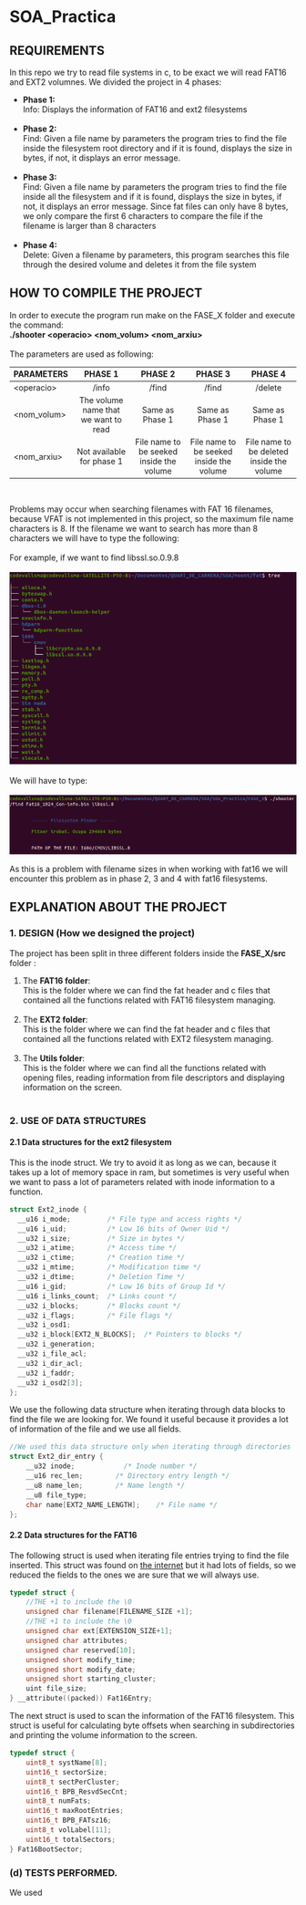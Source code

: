 # SOA_Practica
## REQUIREMENTS

In this repo we try to read file systems in c, to be exact we will read FAT16 and EXT2 volumnes. We divided the project in 4 phases: <br>
* **Phase 1:**<br> Info: Displays the information of FAT16 and ext2 filesystems<br><br>
* **Phase 2:**<br> Find: Given a file name by parameters the program tries to find the file inside the filesystem root directory and if it 
  is found, displays the size in bytes, if not, it displays an error message.<br><br>
* **Phase 3:**<br> Find: Given a file name by parameters the program tries to find the file inside all the filesystem and if it is found, 
  displays the size in bytes, if not, it displays an error message. Since fat files can only have 8 bytes,  we only compare the first 6 
  characters to compare the file if the filename is larger than 8 characters<br><br>
* **Phase 4:**<br> Delete: Given a filename by parameters, this program searches this file through the desired volume and deletes it from 
  the file system<br>

## HOW TO COMPILE THE PROJECT
In order to execute the program run make on the FASE_X folder and execute the command:<br>**./shooter \<operacio\> \<nom_volum\> \<nom_arxiu\>**<br>
<br>The parameters are used as following:

| PARAMETERS    |                 PHASE 1                |                     PHASE 2                |                 PHASE 3                  |                PHASE 4                    |
|----------     |:---------------------------------------:|:------------------------------------------:|:----------------------------------------:|:----------------------------------------:|
| \<operacio\>  | /info                                  |  /find                                     | /find                                    | /delete                                   |
| \<nom_volum\> | The volume name that we want to read   |   Same as Phase 1                          |  Same as Phase 1                         |  Same as Phase 1                          |
| \<nom_arxiu\> | Not available for phase 1              |   File name to be seeked inside the volume |  File name to be seeked inside the volume|  File name to be deleted inside the volume|
<br>

Problems may occur when searching filenames with FAT 16 filenames, because VFAT is not implemented in this project, so the maximum file name characters is 8. 
If the filename we want to search has more than 8 characters we will have to type the following:<br><br>
For example, if we want to find libssl.so.0.9.8<br><br>
![](documentation/FAT_STRUCTURE.png "Title")
<br><br>We will have to type: <br><br>
![](documentation/libsslSearch.png "Title")

As this is a problem with filename sizes in when working with fat16 we will encounter this problem as in phase 2, 3 and 4 with fat16 filesystems.

## EXPLANATION ABOUT THE PROJECT
### 1. DESIGN (How we designed the project)
The project has been split in three different folders inside the **FASE_X/src** folder :
1. The **FAT16 folder**: <br>This is the folder where we can find the fat header and c files that contained all the functions related with 
   FAT16 filesystem managing. <br><br>
2. The **EXT2 folder**: <br>This is the folder where we can find the fat header and c files that contained all the functions related with
   EXT2 filesystem managing.<br><br>
3. The **Utils folder**: <br>This is the folder where we can find all the functions related with opening files, reading information from 
   file descriptors and displaying information on the screen.<br><br>   
   
### 2. USE OF DATA STRUCTURES
#### 2.1 Data structures for the ext2 filesystem
This is the inode struct. We try to avoid it as long as we can, because it takes up a lot of memory space in ram, but sometimes is 
very useful when we want to pass a lot of parameters related with inode information to a function.
```c
struct Ext2_inode {
  __u16 i_mode;         /* File type and access rights */
  __u16 i_uid;          /* Low 16 bits of Owner Uid */
  __u32 i_size;         /* Size in bytes */
  __u32 i_atime;        /* Access time */
  __u32 i_ctime;        /* Creation time */
  __u32 i_mtime;        /* Modification time */
  __u32 i_dtime;        /* Deletion Time */
  __u16 i_gid;          /* Low 16 bits of Group Id */
  __u16 i_links_count;  /* Links count */
  __u32 i_blocks;       /* Blocks count */
  __u32 i_flags;        /* File flags */
  __u32 i_osd1;
  __u32 i_block[EXT2_N_BLOCKS];  /* Pointers to blocks */
  __u32 i_generation;
  __u32 i_file_acl;
  __u32 i_dir_acl;
  __u32 i_faddr;
  __u32 i_osd2[3];
};
```
We use the following data structure when iterating through data blocks to find the file we are looking for. 
We found it useful because it provides a lot of information of the file and we use all fields. 
```c 
//We used this data structure only when iterating through directories 
struct Ext2_dir_entry {
    __u32 inode;            /* Inode number */
    __u16 rec_len;        /* Directory entry length */
    __u8 name_len;        /* Name length */
    __u8 file_type;
    char name[EXT2_NAME_LENGTH];    /* File name */
};
```

#### 2.2 Data structures for the FAT16
The following struct is used when iterating file entries trying to find the file inserted. This struct was found on [the internet](//https://codeandlife.com/2012/04/02/simple-fat-and-sd-tutorial-part-1/) 
but it had lots of fields, so we reduced the fields to the ones we are sure that we will always use.
```c
typedef struct {
    //THE +1 to include the \0
    unsigned char filename[FILENAME_SIZE +1];
    //THE +1 to include the \0
    unsigned char ext[EXTENSION_SIZE+1];
    unsigned char attributes;
    unsigned char reserved[10];
    unsigned short modify_time;
    unsigned short modify_date;
    unsigned short starting_cluster;
    uint file_size;
} __attribute((packed)) Fat16Entry;
```
The next struct is used to scan the information of the FAT16 filesystem. This struct is useful for calculating byte offsets when searching in subdirectories and printing the volume information to the screen.
```c
typedef struct {
    uint8_t systName[8];
    uint16_t sectorSize;
    uint8_t sectPerCluster;
    uint16_t BPB_ResvdSecCnt;
    uint8_t numFats;
    uint16_t maxRootEntries;
    uint16_t BPB_FATsz16;
    uint8_t volLabel[11];
    uint16_t totalSectors;
} Fat16BootSector;
```
### (d) TESTS PERFORMED.
We used
